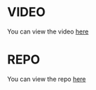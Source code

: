 # VIDEO

You can view the video [here](https://www.youtube.com/watch?v=EKWg8lA9Avs)

# REPO

You can view the repo [here](https://github.com/Fall-2023-SE-Group-14/DollarBot)

